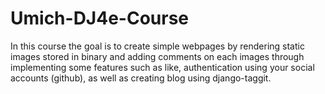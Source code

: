 # Umich-DJ4e-Course

In this course the goal is to create simple webpages by rendering static images stored in binary and adding comments on each images through implementing some features such as like, authentication using your social accounts (github), as well as creating blog using django-taggit. 
